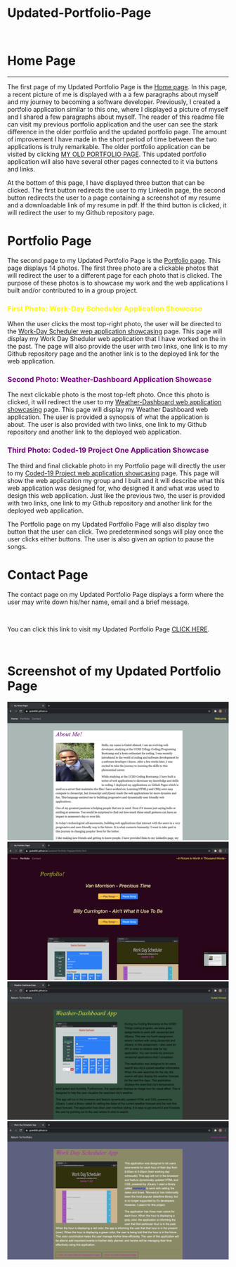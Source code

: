 # Updated-Portfolio-Page
<br>
<h1>Home Page</h1>
<hr>
<p>The first page of my Updated Portfolio Page is the <a href ="https://guled06.github.io/Updated-Portfolio-Page/">Home page</a>. In this page, a recent picture of me is displayed with a a few paragraphs about myself and my journey to becoming a software developer. Previously, I created a portfolio application similar to this one, where I displayed a picture of myself and I shared a few paragraphs about myself. The reader of this readme file can visit my previous portfolio application and the user can see the stark difference in the older portfolio and the updated portfolio page. The amount of improvement I have made in the short period of time between the two applications is truly remarkable. The older portfolio application can be visited by clicking <a href="https://guled06.github.io/Bootstrap-Portfolio/">MY OLD PORTFOLIO PAGE</a>. This updated portfolio application will also have several other pages connected to it via buttons and links.</p>
<p>At the bottom of this page, I have displayed three button that can be clicked. The first button redirects the user to my LinkedIn page, the second button redirects the user to a page containing a screenshot of my resume and a downloadable link of my resume in pdf. If the third button is clicked, it will redirect the user to my Github repository page. 
<h1>Portfolio Page</h1>
<p>The second page to my Updated Portfolio Page is the <a href="https://guled06.github.io/Updated-Portfolio-Page/portfolio.html">Portfolio page</a>. This page displays 14 photos. The first three photo are a clickable photos that will redirect the user to a different page for each photo that is clicked. The purpose of these photos is to showcase my work and the web applications I built and/or contributed to in a group project.
<h3 style="color: yellow;">First Photo: Work-Day Scheduler Application Showcase</h3>
<p>When the user clicks the most top-right photo, the user will be directed to the <a href="https://guled06.github.io/Updated-Portfolio-Page/scheduler.html">Work-Day Scheduler wep application showcasing</a> page. This page will display my Work Day Sheduler web application that I have worked on the in the past. The page will also provide the user with two links, one link is to my Github repository page and the another link is to the deployed link for the web application.</p>
<h3 style="color: rgb(117, 7, 128);">Second Photo: Weather-Dashboard Application Showcase</h3>
The next clickable photo is the most top-left photo. Once this photo is clicked, it will redirect the user to my <a href="https://guled06.github.io/Updated-Portfolio-Page/weather.html">Weather-Dashboard web application showcasing</a> page. This page will display my Weather Dashboard web application. The user is provided a synopsis of what the application is about. The user is also provided with two links, one link to my Github repository and another link to the deployed web application.</P>
<h3 style="color: rgb(117, 7, 128);">Third Photo: Coded-19 Project One Application Showcase</h3>
<p>The third and final clickable photo in my Portfolio page will directly the user to my <a href="https://guled06.github.io/Updated-Portfolio-Page/coded-19.html">Coded-19 Project web application showcasing</a> page. This page will show the web application my group and I built and it will describe what this web application was designed for, who designed it and what was used to design this web application. Just like the previous two, the user is provided with two links, one link to my Github repository and another link for the deployed web application.</p>
<p>The Portfolio page on my Updated Portfolio Page will also display two button that the user can click. Two predetermined songs will play once the user clicks either buttons. The user is also given an option to pause the songs.</p>
<h1>Contact Page</h1>
<p>The contact page on my Updated Portfolio Page displays a form where the user may write down his/her name, email and a brief message.</p>
<br>
<p>You can click this link to visit my Updated Portfolio Page <a href="https://guled06.github.io/Updated-Portfolio-Page/portfolio.html">CLICK HERE</a>.</p>
<br>
<h1>Screenshot of my Updated Portfolio Page</h1>
<img src="assets/images/screenshotone.png"/>
<img src="assets/images/screenshottwo.png"/>
<img src="assets/images/screenshotthree.png"/>
<img src="assets/images/screenshotfour.png"/>

